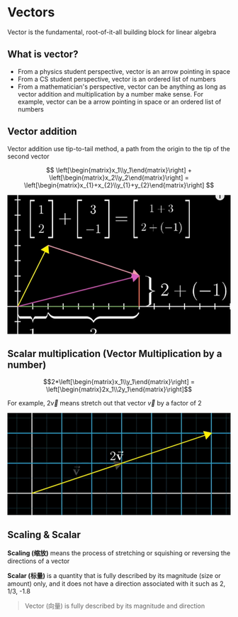# Vectors

Vector is the fundamental, root-of-it-all building block for linear algebra

## What is vector?

- From a physics student perspective, vector is an arrow pointing in space
- From a CS student perspective, vector is an ordered list of numbers
- From a mathematician's perspective, vector can be anything as long as vector addition and multiplication by a number make sense. For example, vector can be a arrow pointing in space or an ordered list of numbers

## Vector addition

Vector addition use tip-to-tail method, a path from the origin to the tip of the second vector

$$
\left[\begin{matrix}x_1\\y_1\end{matrix}\right] + \left[\begin{matrix}x_2\\y_2\end{matrix}\right] = \left[\begin{matrix}x_{1}+x_{2}\\y_{1}+y_{2}\end{matrix}\right]
$$

![vector addition](./images/ch01-1.png)

## Scalar multiplication (Vector Multiplication by a number)

$$2*\left[\begin{matrix}x_1\\y_1\end{matrix}\right] = \left[\begin{matrix}2x_1\\2y_1\end{matrix}\right]$$

For example, $2\overrightarrow{v}$ means stretch out that vector $\overrightarrow{v}$ by a factor of 2

![multiplication by a number](./images/ch02-2.png)

## Scaling & Scalar

**Scaling (缩放)** means the process of stretching or squishing or reversing the directions of a vector

**Scalar (标量)** is a quantity that is fully described by its magnitude (size or amount) only, and it does not have a direction associated with it such as 2, 1/3, -1.8

> Vector (向量) is fully described by its magnitude and direction